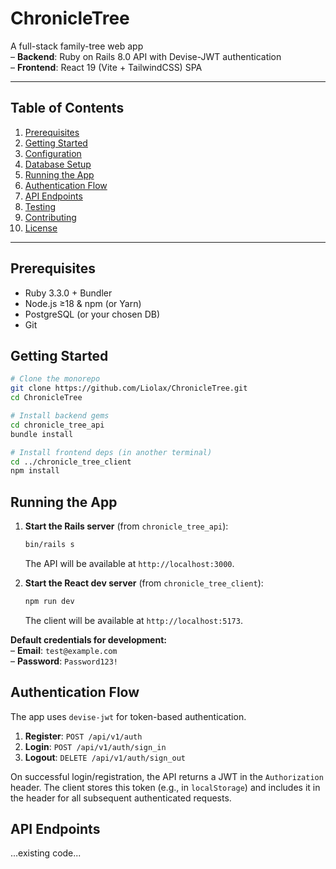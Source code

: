 # ChronicleTree

A full-stack family-tree web app  
– **Backend**: Ruby on Rails 8.0 API with Devise-JWT authentication  
– **Frontend**: React 19 (Vite + TailwindCSS) SPA

---

## Table of Contents

1. [Prerequisites](#prerequisites)  
2. [Getting Started](#getting-started)  
3. [Configuration](#configuration)  
4. [Database Setup](#database-setup)  
5. [Running the App](#running-the-app)  
6. [Authentication Flow](#authentication-flow)  
7. [API Endpoints](#api-endpoints)  
8. [Testing](#testing)  
9. [Contributing](#contributing)  
10. [License](#license)

---

## Prerequisites

- Ruby 3.3.0 + Bundler  
- Node.js ≥18 & npm (or Yarn)  
- PostgreSQL (or your chosen DB)  
- Git

## Getting Started

```bash
# Clone the monorepo
git clone https://github.com/Liolax/ChronicleTree.git
cd ChronicleTree

# Install backend gems
cd chronicle_tree_api
bundle install

# Install frontend deps (in another terminal)
cd ../chronicle_tree_client
npm install
```

## Running the App

1.  **Start the Rails server** (from `chronicle_tree_api`):
    ```bash
    bin/rails s
    ```
    The API will be available at `http://localhost:3000`.

2.  **Start the React dev server** (from `chronicle_tree_client`):
    ```bash
    npm run dev
    ```
    The client will be available at `http://localhost:5173`.

**Default credentials for development:**  
– **Email**: `test@example.com`  
– **Password**: `Password123!`

## Authentication Flow

The app uses `devise-jwt` for token-based authentication.

1.  **Register**: `POST /api/v1/auth`
2.  **Login**: `POST /api/v1/auth/sign_in`
3.  **Logout**: `DELETE /api/v1/auth/sign_out`

On successful login/registration, the API returns a JWT in the `Authorization` header. The client stores this token (e.g., in `localStorage`) and includes it in the header for all subsequent authenticated requests.

## API Endpoints

...existing code...
